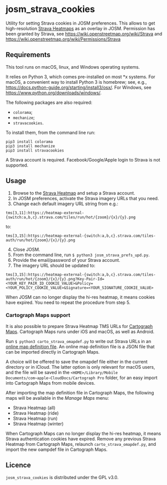 # josm_strava_cookies

Utility for setting Strava cookies in JOSM preferences. This allows to
get high-resolution [Strava Heatmaps](https://www.strava.com/heatmap)
as an overlay in JOSM.  Permission has been granted by Strava,
see https://wiki.openstreetmap.org/wiki/Strava
and https://wiki.openstreetmap.org/wiki/Permissions/Strava

## Requirements
This tool runs on macOS, linux, and Windows operating systems.

It relies on Python 3, which comes pre-installed on
most *x systems.  For macOS, a convenient way to install Python 3 is
homebrew; see, e.g.,
https://docs.python-guide.org/starting/install3/osx/. For Windows, see
https://www.python.org/downloads/windows/.

The following packages are also required:
- `colorama`;
- `mechanize`;
- `stravacookies`.

To install them, from the command line run:
```
pip3 install colorama
pip3 install mechanize
pip3 install stravacookies
```

A Strava account is required. Facebook/Google/Apple login to Strava is not
supported.

## Usage
1. Browse to the [Strava Heatmap](https://www.strava.com/heatmap) and setup
a Strava account.
2. In JOSM preferences, activate the Strava imagery URLs that you need.
3. Change each default imagery URL string from e.g.:
```
tms[3,11]:https://heatmap-external-{switch:a,b,c}.strava.com/tiles/run/hot/{zoom}/{x}/{y}.png
```
to:
```
tms[3,15]:https://heatmap-external-{switch:a,b,c}.strava.com/tiles-auth/run/hot/{zoom}/{x}/{y}.png
```
4. Close JOSM.
5. From the command line, run `$ python3 josm_strava_prefs_upd.py`.
6. Provide the email/password of your Strava account.
6. The imagery URL should be updated to:
```
tms[3,15]:https://heatmap-external-{switch:a,b,c}.strava.com/tiles-auth/run/hot/{zoom}/{x}/{y}.png?Key-Pair-Id=<YOUR_KEY_PAIR_ID_COOKIE_VALUE>&Policy=<YOUR_POLICY_COOKIE_VALUE>&Signature=<YOUR_SIGNATURE_COOKIE_VALUE>
```
When JOSM can no longer display the hi-res heatmap, it means cookies have
expired. You need to repeat the procedure from step 5.

### Cartograph Maps support
It is also possible to prepare Strava Heatmap TMS URLs for
[Cartograph Maps](https://www.cartograph.eu). Cartograph Maps runs under iOS
and macOS, as well as Android.

Run `$ python3 carto_strava_omapdef.py` to write out Strava URLs in an
[online map definition file](https://www.cartograph.eu/help_onlinemapimport).
An online map definition file is a JSON file that can be imported directly
in Cartograph Maps.

A choice will be offered to save the omapdef file either in the current
directory or in iCloud. The latter option is only relevant for macOS users, and
the file will be saved in the
`<HOME>/Library/Mobile Documents/com~apple~CloudDocs/Cartograph Pro` folder,
for an easy import into Cartograph Maps from mobile devices.

After importing the map definition file in Cartograph Maps, the following maps
will be available in the *Manage Maps* menu:
- Strava Heatmap (all)
- Strava Heatmap (ride)
- Strava Heatmap (run)
- Strava Heatmap (winter)

When Cartograph Maps can no longer display the hi-res heatmap, it means
Strava authentication cookies have expired. Remove any previous Strava Heatmap
from Cartograph Maps, relaunch `carto_strava_omapdef.py`, and import the new
oampdef file in Cartograph Maps.

## Licence
`josm_strava_cookies` is distributed under the GPL v3.0.
